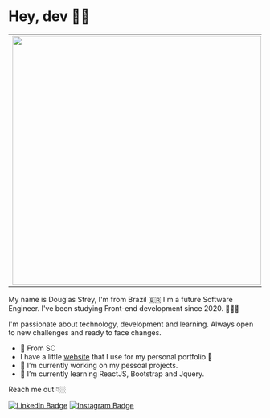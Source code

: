 # Hey, dev 👋🏼

<table>
    <tr>
        <td><img width="495px" align="left" src="https://github-readme-stats.vercel.app/api?username=Douglas-Strey&theme=buefy"/></td>
        <td><img width="400px" align="left" src="https://github-readme-stats.vercel.app/api/top-langs/?username=Douglas-Strey&hide=html&layout=compact&theme=buefy"/></td>
    </tr>   
</table>

My name is Douglas Strey, I'm from Brazil 🇧🇷 I'm a future Software Engineer.
I've been studying Front-end development since 2020. 👨🏼‍💻

I'm passionate about technology, development and learning. Always open to new challenges and ready to face changes.

- 📍 From SC
- I have a little [website](https://douglastrey.com/) that I use for my personal portfolio 🤠
- 🔭 I’m currently working on my pessoal projects.
- 🌱 I’m currently learning ReactJS, Bootstrap and Jquery.

Reach me out 👇🏼

[![Linkedin Badge](https://img.shields.io/badge/-Douglas%20Strey-4575cc?style=flat-square&logo=Linkedin&logoColor=white&link=https://www.linkedin.com/in/douglas-strey/)](https://www.linkedin.com/in/douglas-strey/)
[![Instagram Badge](https://img.shields.io/badge/-Instagram-yellow?style=flat-square&logo=Instagram&logoColor=white&link=https://instagram.com/douglas_strey)](https://instagram.com/douglas_strey)
